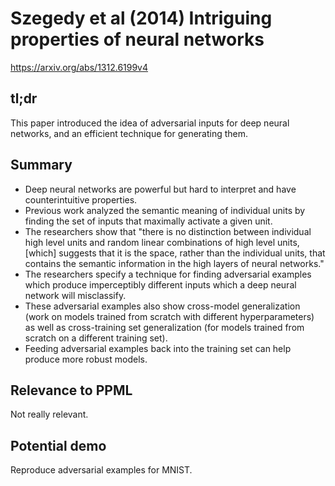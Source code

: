 # Szegedy et al (2014) Intriguing properties of neural networks

https://arxiv.org/abs/1312.6199v4

## tl;dr

This paper introduced the idea of adversarial inputs for deep neural networks, and an efficient technique for generating them.

## Summary

-   Deep neural networks are powerful but hard to interpret and have counterintuitive properties.
-   Previous work analyzed the semantic meaning of individual units by finding the set of inputs that maximally activate a given unit.
-   The researchers show that "there is no distinction between individual high level units and random linear combinations of high level units, [which] suggests that it is the space, rather than the individual units, that contains the semantic information in the high layers of neural networks."
-   The researchers specify a technique for finding adversarial examples which produce imperceptibly different inputs which a deep neural network will misclassify.
-   These adversarial examples also show cross-model generalization (work on models trained from scratch with different hyperparameters) as well as cross-training set generalization (for models trained from scratch on a different training set).
-   Feeding adversarial examples back into the training set can help produce more robust models.

## Relevance to PPML

Not really relevant.

## Potential demo

Reproduce adversarial examples for MNIST.
